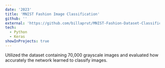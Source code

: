 ```yaml
---
date: '2023'
title: 'MNIST Fashion Image Classification'
github: ''
external: 'https://github.com/billaprut/MNIST-Fashion-Dataset-Classification'
tech:
  - Python
  - Keras
showInProjects: true
---
```


Utilized the dataset containing 70,000 grayscale images and evaluated how accurately the network learned to classify images.